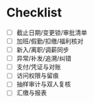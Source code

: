# Checklist

- [ ] 截止日期/变更锁/审批清单
- [ ] 加班/假勤/扣缴/福利核对
- [ ] 新入/离职/调薪同步
- [ ] 异常/补发/追溯/纠错
- [ ] 支付/凭证与对账
- [ ] 访问权限与留痕
- [ ] 抽样审计与双人复核
- [ ] 汇缴与报表
